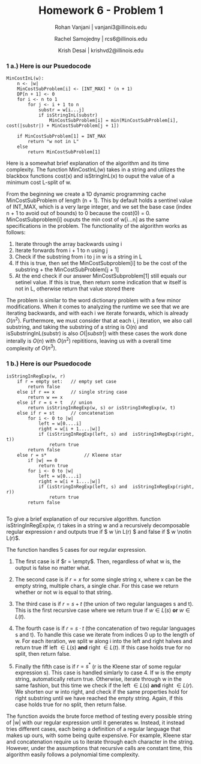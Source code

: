 <h1 style="text-align: center;">Homework 6 - Problem 1</h1>
<p style="text-align: center;">Rohan Vanjani | vanjani3@illinois.edu</p>
<p style="text-align: center;">Rachel Samojedny | rcs6@illinois.edu</p>
<p style="text-align: center;"> Krish Desai | krishvd2@illinois.edu</p>

### 1 a.) Here is our Psuedocode

```
MinCostInL(w):
    n <- |w|
    MinCostSubProblem[i] <- [INT_MAX] * (n + 1)
    DP[n + 1] <- 0
    for i <- n to 1
        for j <- i + 1 to n
            substr = w[i...j]
            if isStringInL(substr)
                MinCostSubProblem[i] = min(MinCostSubProblem[i], cost(|substr|) + MinCostSubProblem[j + 1])

    if MinCostSubProblem[1] = INT_MAX
        return "w not in L"
    else
        return MinCostSubProblem[1]

```

Here is a somewhat brief explanation of the algorithm and its time complexity. The function MinCostInL(w) takes in a string and utilizes the blackbox functions cost(x) and isStringInL(x) to ouput the value of a minimum cost L-split of w.

From the beginning we create a 1D dynamic programming cache MinCostSubProblem of length (n + 1). This by default holds a sentinel value of INT_MAX, which is a very large integer, and we set the base case (index n + 1 to avoid out of bounds) to 0 because the cost(0) = 0. MinCostSubproblem[i] ouputs the min cost of w[i...n] as the same specifications in the problem. The functionality of the algorithm works as follows:

1. Iterate through the array backwards using i
2. Iterate forwards from i + 1 to n using j
3. Check if the substring from i to j in w is a string in L
4. If this is true, then set the MinCostSubproblem[i] to be the cost of the substring + the MinCostSubProblem[j + 1]
5. At the end check if our answer MinCostSubproblem[1] still equals our setinel value. If this is true, then return some indication that w itself is not in L, otherwise return that value stored there

The problem is similar to the word dictionary problem with a few minor modifications. When it comes to analyzing the runtime we see that we are iterating backwards, and with each i we iterate forwards, which is already $O(n^2)$. Furthermore, we must consider that at each i, j iteration, we also call substring, and taking the substring of a string is O(n) and isSubstringInL(substr) is also $O(|substr|)$ with these cases the work done interally is $O(n)$ with $O(n^2)$ repititions, leaving us with a overall time complexity of $O(n^3)$.

### 1 b.) Here is our Psuedocode

```
isStringInRegExp(w, r)
    if r = empty set:   // empty set case
        return false
    else if r == x      // single string case
        return w == x
    else if r = s + t   // union
        return isStringInRegExp(w, s) or isStringInRegExp(w, t)
    else if r = st      // concatenation
        for i <- 0 to |w|
            left = w[0....i]
            right = w[i + 1....|w|]
            if (isStringInRegExp(left, s) and  isStringInRegExp(right, t))
                return true
        return false
    else r = s*              // Kleene star
        if |w| == 0
            return true
        for i <- 0 to |w|
            left = w[0....i]
            right = w[i + 1....|w|]
            if (isStringInRegExp(left, s) and  isStringInRegExp(right, r))
                return true
        return false


```

To give a brief explanation of our recursive algorithm. function isStringInRegExp(w, r) takes in a string w and a recursively decomposable regular expression r and outputs true if $ w \in L(r) $ and false if $ w \notin L(r)$.

The function handles 5 cases for our regular expression.

1. The first case is if $r = \empty$. Then, regardless of what w is, the output is false no matter what.

2. The second case is if $r = x$ for some single string x, where x can be the empty string, multiple chars, a single char. For this case we return whether or not w is equal to that string.

3. The third case is if $r = s + t$ (the union of two regular languages s and t). This is the first recursive case where we return true if $w \in L(s)$ <b>or</b> $w \in L(t)$.

4. The fourth case is if $r = s \cdot t$ (the concatenation of two regular languages s and t). To handle this case we iterate from indices 0 up to the length of w. For each iteration, we split w along i into the left and right halves and return true iff left $\in L(s)$ <b>and</b> right $\in L(t)$. If this case holds true for no split, then return false.

5. Finally the fifth case is if $r = s^*$ (r is the Kleene star of some regular expression s). This case is handled simlarly to case 4. If w is the empty string, automatically return true. Otherwise, iterate through w in the same fashion, but this time we check if the left $\in L(s)$ <b>and</b> right $\in L(r)$. We shorten our w into right, and check if the same properties hold for right substring until we have reached the empty string. Again, if this case holds true for no split, then return false.

The function avoids the brute force method of testing every possible string of |w| with our regular expression until it generates w. Instead, it instead tries different cases, each being a definition of a regular language that makes up ours, with some being quite expensive. For example, Kleene star and concatenation require us to iterate through each character in the string. However, under the assumptions that recursive calls are constant time, this algorithm easily follows a polynomial time complexity.
